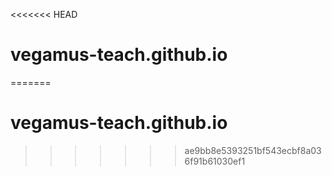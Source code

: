 <<<<<<< HEAD
# vegamus-teach.github.io
=======
# vegamus-teach.github.io
>>>>>>> ae9bb8e5393251bf543ecbf8a036f91b61030ef1

